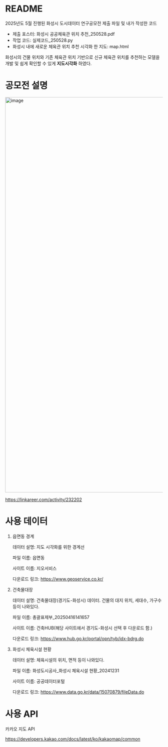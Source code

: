 # README
2025년도 5월 진행된 화성시 도시데이터 연구공모전 제출 파일 및 내가 작성한 코드

- 제출 포스터: 화성시 공공체육관 위치 추천_250528.pdf
- 작업 코드: 실제코드_250528.py
- 화성시 내에 새로운 체육관 위치 추천 시각화 한 지도: map.html

화성시의 건물 위치와 기존 체육관 위치 기반으로 신규 체육관 위치를 추천하는 모델을 개발 및 쉽게 확인할 수 있게 **지도시각화** 하였다.

# 공모전 설명
<img width="891" height="1260" alt="image" src="https://github.com/user-attachments/assets/30584bf7-89c5-4bc2-8e3c-ef8f90f6caa8" />

https://linkareer.com/activity/232202

# 사용 데이터
1. 읍면동 경계

   데이터 설명: 지도 시각화를 위한 경계선

   파일 이름: 읍면동

   사이트 이름: 지오서비스

   다운로드 링크: https://www.geoservice.co.kr/

2. 건축물대장
   
   데이터 설명: 건축물대장(경기도-화성시) 데이터. 건물의 대지 위치, 세대수, 가구수 등이 나와있다.
   
   파일 이름: 총괄표제부_20250416141657
   
   사이트 이름: 건축HUB(해당 사이트에서 경기도-화성시 선택 후 다운로드 함.)
   
   다운로드 링크: https://www.hub.go.kr/portal/opn/tyb/idx-bdrg.do

3. 화성시 체육시설 현황
   
   데이터 설명: 체육시설의 위치, 면적 등이 나와있다.
   
   파일 이름: 화성도시공사_화성시 체육시설 현황_20241231
   
   사이트 이름: 공공데이터포털
   
   다운로드 링크: https://www.data.go.kr/data/15070879/fileData.do

# 사용 API

카카오 지도 API

https://developers.kakao.com/docs/latest/ko/kakaomap/common






